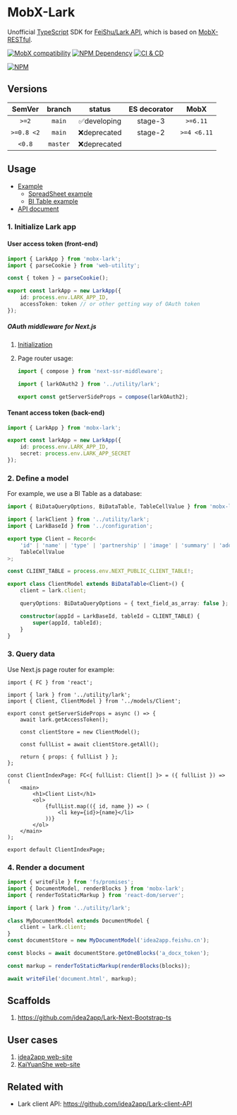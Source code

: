 # MobX-Lark

Unofficial [TypeScript][1] SDK for [FeiShu/Lark API][2], which is based on [MobX-RESTful][3].

[![MobX compatibility](https://img.shields.io/badge/Compatible-1?logo=mobx&label=MobX%206%2F7)][4]
[![NPM Dependency](https://img.shields.io/librariesio/github/idea2app/MobX-Lark.svg)][5]
[![CI & CD](https://github.com/idea2app/MobX-Lark/actions/workflows/main.yml/badge.svg)][6]

[![NPM](https://nodei.co/npm/mobx-lark.png?downloads=true&downloadRank=true&stars=true)][7]

## Versions

|   SemVer   |  branch  |    status    | ES decorator |    MobX     |
| :--------: | :------: | :----------: | :----------: | :---------: |
|   `>=2`    |  `main`  | ✅developing |   stage-3    |  `>=6.11`   |
| `>=0.8 <2` |  `main`  | ❌deprecated |   stage-2    | `>=4 <6.11` |
|   `<0.8`   | `master` | ❌deprecated |              |             |

## Usage

- [Example](test/index.spec.ts)
    - [SpreadSheet example](https://idea2app.feishu.cn/wiki/RQXiwdDvtiPz6HkokTqcVDZWnhg)
    - [BI Table example](https://idea2app.feishu.cn/wiki/Jzqbwv4biiY1Ckkqf95cS97Ynig)
- [API document](https://idea2app.github.io/MobX-Lark/)

### 1. Initialize Lark app

#### User access token (front-end)

```ts
import { LarkApp } from 'mobx-lark';
import { parseCookie } from 'web-utility';

const { token } = parseCookie();

export const larkApp = new LarkApp({
    id: process.env.LARK_APP_ID,
    accessToken: token // or other getting way of OAuth token
});
```

##### OAuth middleware for Next.js

1. [Initialization](https://github.com/idea2app/Lark-Next-Bootstrap-ts/blob/afa51fad3b16e598bf3b10010b2dc47405b016a3/pages/api/Lark/core.ts#L40-L48)

2. Page router usage:

    ```ts
    import { compose } from 'next-ssr-middleware';

    import { larkOAuth2 } from '../utility/lark';

    export const getServerSideProps = compose(larkOAuth2);
    ```

#### Tenant access token (back-end)

```ts
import { LarkApp } from 'mobx-lark';

export const larkApp = new LarkApp({
    id: process.env.LARK_APP_ID,
    secret: process.env.LARK_APP_SECRET
});
```

### 2. Define a model

For example, we use a BI Table as a database:

```ts
import { BiDataQueryOptions, BiDataTable, TableCellValue } from 'mobx-lark';

import { larkClient } from '../utility/lark';
import { LarkBaseId } from '../configuration';

export type Client = Record<
    'id' | 'name' | 'type' | 'partnership' | 'image' | 'summary' | 'address',
    TableCellValue
>;

const CLIENT_TABLE = process.env.NEXT_PUBLIC_CLIENT_TABLE!;

export class ClientModel extends BiDataTable<Client>() {
    client = lark.client;

    queryOptions: BiDataQueryOptions = { text_field_as_array: false };

    constructor(appId = LarkBaseId, tableId = CLIENT_TABLE) {
        super(appId, tableId);
    }
}
```

### 3. Query data

Use Next.js page router for example:

```tsx
import { FC } from 'react';

import { lark } from '../utility/lark';
import { Client, ClientModel } from '../models/Client';

export const getServerSideProps = async () => {
    await lark.getAccessToken();

    const clientStore = new ClientModel();

    const fullList = await clientStore.getAll();

    return { props: { fullList } };
};

const ClientIndexPage: FC<{ fullList: Client[] }> = ({ fullList }) => (
    <main>
        <h1>Client List</h1>
        <ol>
            {fullList.map(({ id, name }) => (
                <li key={id}>{name}</li>
            ))}
        </ol>
    </main>
);

export default ClientIndexPage;
```

### 4. Render a document

```ts
import { writeFile } from 'fs/promises';
import { DocumentModel, renderBlocks } from 'mobx-lark';
import { renderToStaticMarkup } from 'react-dom/server';

import { lark } from '../utility/lark';

class MyDocumentModel extends DocumentModel {
    client = lark.client;
}
const documentStore = new MyDocumentModel('idea2app.feishu.cn');

const blocks = await documentStore.getOneBlocks('a_docx_token');

const markup = renderToStaticMarkup(renderBlocks(blocks));

await writeFile('document.html', markup);
```

## Scaffolds

1. https://github.com/idea2app/Lark-Next-Bootstrap-ts

## User cases

1. [idea2app web-site](https://github.com/idea2app/idea2app.github.io/tree/main/models)
2. [KaiYuanShe web-site](https://github.com/kaiyuanshe/kaiyuanshe.github.io/tree/main/models)

## Related with

- Lark client API: https://github.com/idea2app/Lark-client-API

[1]: https://www.typescriptlang.org/
[2]: https://open.feishu.cn/
[3]: https://github.com/idea2app/MobX-RESTful
[4]: https://mobx.js.org/
[5]: https://libraries.io/npm/mobx-lark
[6]: https://github.com/idea2app/MobX-Lark/actions/workflows/main.yml
[7]: https://nodei.co/npm/mobx-lark/

